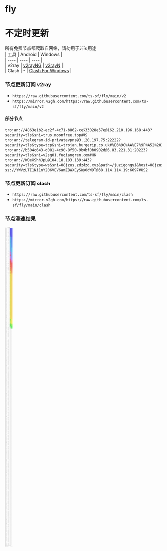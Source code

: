# fly
# 不定时更新
所有免费节点都爬取自网络，请勿用于非法用途  
|  工具  | Android  | Windows  |  
|  ----  | ----   | ----  |  
| v2ray  | [v2rayNG](https://github.com/2dust/v2rayNG/releases) | [v2rayN](https://github.com/2dust/v2rayN/releases) |  
| Clash  | - | [Clash For Windows](https://github.com/2dust/clashN/releases) | 
  
### 节点更新订阅  v2ray
- `https://raw.githubusercontent.com/ts-sf/fly/main/v2`  
- `https://mirror.v2gh.com/https://raw.githubusercontent.com/ts-sf/fly/main/v2`  

#### 部分节点  
``` 
trojan://4863e1b2-ec2f-4c71-b862-ce533028e57e@162.210.196.168:443?security=tls&sni=trus.moonfree.top#US
trojan://telegram-id-privatevpns@3.120.197.75:22222?security=tls&type=tcp&sni=trojan.burgerip.co.uk#%E6%9C%AA%E7%9F%A52%2015.7MB%2Fs
trojan://b504c643-d081-4c90-8f50-9b0bf0b0902d@5.83.221.31:20223?security=tls&sni=v2sg01.fuqiangren.com#HK
trojan://WOeXShhJpL@104.18.183.139:443?security=tls&type=ws&sni=08jzus.zdzdzd.xyz&path=/juzigongyi&host=08jzus.zdzdzd.xyz#%E6%9C%AA%E7%9F%A53
ss://YWVzLTI1Ni1nY206VEV6amZBWXEySWp0dW9T@38.114.114.19:6697#US2
```
### 节点更新订阅  clash
- `https://raw.githubusercontent.com/ts-sf/fly/main/clash`  
- `https://mirror.v2gh.com/https://raw.githubusercontent.com/ts-sf/fly/main/clash`  

### 节点测速结果
![image](traffic.png)
